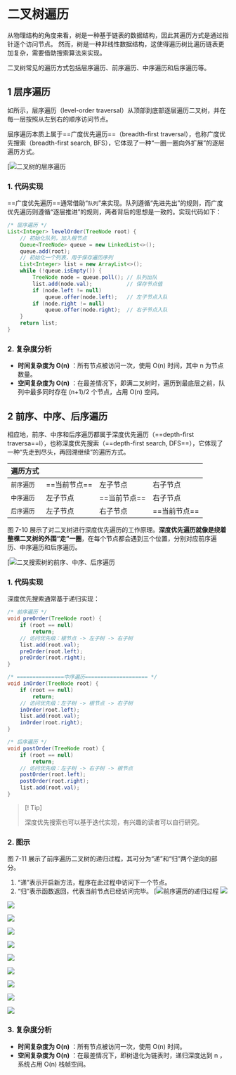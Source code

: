 # 二叉树遍历

从物理结构的角度来看，树是一种基于链表的数据结构，因此其遍历方式是通过指针逐个访问节点。
然而，树是一种非线性数据结构，这使得遍历树比遍历链表更加复杂，需要借助搜索算法来实现。

二叉树常见的遍历方式包括层序遍历、前序遍历、中序遍历和后序遍历等。

## 1 层序遍历

如所示，层序遍历（level-order traversal）从顶部到底部逐层遍历二叉树，并在每一层按照从左到右的顺序访问节点。

层序遍历本质上属于==广度优先遍历==（breadth-first traversal），也称广度优先搜索（breadth-first search, BFS），它体现了一种“一圈一圈向外扩展”的逐层遍历方式。

[![二叉树的层序遍历](https://www.hello-algo.com/chapter_tree/binary_tree_traversal.assets/binary_tree_bfs.png)
### 1. 代码实现
==广度优先遍历==通常借助“`队列`”来实现。队列遵循“先进先出”的规则，而广度优先遍历则遵循“逐层推进”的规则，两者背后的思想是一致的。实现代码如下：
```java
/* 层序遍历 */
List<Integer> levelOrder(TreeNode root) {
    // 初始化队列，加入根节点
    Queue<TreeNode> queue = new LinkedList<>();
    queue.add(root);
    // 初始化一个列表，用于保存遍历序列
    List<Integer> list = new ArrayList<>();
    while (!queue.isEmpty()) {
        TreeNode node = queue.poll(); // 队列出队
        list.add(node.val);           // 保存节点值
        if (node.left != null)
            queue.offer(node.left);   // 左子节点入队
        if (node.right != null)
            queue.offer(node.right);  // 右子节点入队
    }
    return list;
}
```

### 2. 复杂度分析
- **时间复杂度为 O(n)** ：所有节点被访问一次，使用 O(n) 时间，其中 n 为节点数量。
- **空间复杂度为 O(n)** ：在最差情况下，即满二叉树时，遍历到最底层之前，队列中最多同时存在 (n+1)/2 个节点，占用 O(n) 空间。
## 2 前序、中序、后序遍历
相应地，前序、中序和后序遍历都属于深度优先遍历（==depth-first traversa==l），也称深度优先搜索（==depth-first search, DFS==），它体现了一种“先走到尽头，再回溯继续”的遍历方式。

| 遍历方式   |          |          |          |
| ------ | -------- | -------- | -------- |
| `前序遍历` | ==当前节点== | 左子节点     | 右子节点     |
| `中序遍历` | 左子节点     | ==当前节点== | 右子节点     |
| `后序遍历` | 左子节点     | 右子节点     | ==当前节点== |

图 7-10 展示了对二叉树进行深度优先遍历的工作原理。**深度优先遍历就像是绕着整棵二叉树的外围“走”一圈**，在每个节点都会遇到三个位置，分别对应前序遍历、中序遍历和后序遍历。

[![二叉搜索树的前序、中序、后序遍历](https://www.hello-algo.com/chapter_tree/binary_tree_traversal.assets/binary_tree_dfs.png)

### 1. 代码实现

深度优先搜索通常基于递归实现：
```java
/* 前序遍历 */
void preOrder(TreeNode root) {
    if (root == null)
        return;
    // 访问优先级：根节点 -> 左子树 -> 右子树
    list.add(root.val);
    preOrder(root.left);
    preOrder(root.right);
}

/* ===============中序遍历==================== */
void inOrder(TreeNode root) {
    if (root == null)
        return;
    // 访问优先级：左子树 -> 根节点 -> 右子树
    inOrder(root.left);
    list.add(root.val);
    inOrder(root.right);
}

/* 后序遍历 */
void postOrder(TreeNode root) {
    if (root == null)
        return;
    // 访问优先级：左子树 -> 右子树 -> 根节点
    postOrder(root.left);
    postOrder(root.right);
    list.add(root.val);
}
```

> [! Tip]
> 
> 深度优先搜索也可以基于迭代实现，有兴趣的读者可以自行研究。

### 2. 图示
图 7-11 展示了前序遍历二叉树的递归过程，其可分为“递”和“归”两个逆向的部分。

1. “递”表示开启新方法，程序在此过程中访问下一个节点。
2. “归”表示函数返回，代表当前节点已经访问完毕。
[![前序遍历的递归过程](https://www.hello-algo.com/chapter_tree/binary_tree_traversal.assets/preorder_step1.png)
![](https://www.hello-algo.com/chapter_tree/binary_tree_traversal.assets/preorder_step2.png)

![](https://www.hello-algo.com/chapter_tree/binary_tree_traversal.assets/preorder_step3.png)

![](https://www.hello-algo.com/chapter_tree/binary_tree_traversal.assets/preorder_step4.png)

![](https://www.hello-algo.com/chapter_tree/binary_tree_traversal.assets/preorder_step5.png)

![](https://www.hello-algo.com/chapter_tree/binary_tree_traversal.assets/preorder_step6.png)

![](https://www.hello-algo.com/chapter_tree/binary_tree_traversal.assets/preorder_step7.png)

![](https://www.hello-algo.com/chapter_tree/binary_tree_traversal.assets/preorder_step8.png)

![](https://www.hello-algo.com/chapter_tree/binary_tree_traversal.assets/preorder_step9.png)

![](https://www.hello-algo.com/chapter_tree/binary_tree_traversal.assets/preorder_step10.png)

![](https://www.hello-algo.com/chapter_tree/binary_tree_traversal.assets/preorder_step11.png)

### 3. 复杂度分析

- **时间复杂度为 O(n)** ：所有节点被访问一次，使用 O(n) 时间。
- **空间复杂度为 O(n)** ：在最差情况下，即树退化为链表时，递归深度达到 n ，系统占用 O(n) 栈帧空间。